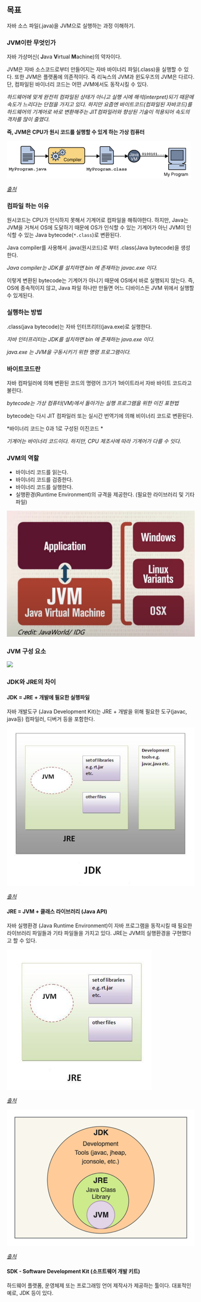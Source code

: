 ## 목표

자바 소스 파일(.java)을 JVM으로 실행하는 과정 이해하기.



### JVM이란 무엇인가

자바 가상머신( **J**ava **V**irtual **M**achine)의 약자이다.

JVM은 자바 소스코드로부터 만들어지는 자바 바이너리 파일(.class)을 실행할 수 있다. 또한 JVM은 플랫폼에 의존적이다. 즉 리눅스의 JVM과 윈도우즈의 JVM은 다르다. 단, 컴파일된 바이너리 코드는 어떤 JVM에서도 동작시킬 수 있다.

*하드웨어에 맞게 완전히 컴파일된 상태가 아니고 실행 시에 해석(interpret)되기 때문에 속도가 느리다는 단점을 가지고 있다. 하지만 요즘엔 바이트코드(컴파일된 자바코드)를 하드웨어의 기계어로 바로 변환해주는 JIT컴파일러와 향상된 기술이 적용되어 속도의 격차를 많이 줄였다.*



**즉, JVM은 CPU가 원시 코드를 실행할 수 있게 하는 가상 컴퓨터**

![img](../images/img.png)

*[출처](https://doozi0316.tistory.com/entry/1%EC%A3%BC%EC%B0%A8-JVM%EC%9D%80-%EB%AC%B4%EC%97%87%EC%9D%B4%EB%A9%B0-%EC%9E%90%EB%B0%94-%EC%BD%94%EB%93%9C%EB%8A%94-%EC%96%B4%EB%96%BB%EA%B2%8C-%EC%8B%A4%ED%96%89%ED%95%98%EB%8A%94-%EA%B2%83%EC%9D%B8%EA%B0%80)*



### 컴파일 하는 이유 

원시코드는 CPU가 인식하지 못해서 기계어로 컴파일을 해줘야한다.
하지만, Java는 JVM을 거쳐서 OS에 도달하기 때문에 OS가 인식할 수 있는 기계어가 아닌 JVM이 인식할 수 있는 Java bytecode(`*.class`)로 변환된다.

Java compiler를 사용해서 .java(원시코드)로 부터 .class(Java bytecode)을 생성한다. 

*Java compiler는 JDK를 설치하면 bin 에 존재하는 javac.exe 이다.*



이렇게 변환된 bytecode는 기계어가 아니기 때문에 OS에서 바로 실행되지 않는다. 
즉, OS에 종속적이지 않고, Java 파일 하나만 만들면 어느 디바이스든 JVM 위에서 실행할 수 있게된다.



### 실행하는 방법

.class(java bytecode)는 자바 인터프리터(java.exe)로 실행한다.

*자바 인터프리터는 JDK를 설치하면 bin 에 존재하는 java.exe 이다.*

*java.exe 는 JVM을 구동시키기 위한 명령 프로그램이다.*



### 바이트코드란

자바 컴파일러에 의해 변환된 코드의 명령어 크기가 1바이트라서 자바 바이트 코드라고 불린다.

*bytecode는 가상 컴퓨터(VM)에서 돌아가는 실행 프로그램을 위한 이진 표현법*

bytecode는 다시 JIT 컴파일러 또는 실시간 번역기에 의해 비이너리 코드로 변환된다.

*바이너리 코드는 0과 1로 구성된 이진코드 *

*기계어는 바이너리 코드이다. 하지만, CPU 제조사에 따라 기계어가 다를 수 잇다.*



### JVM의 역할

- 바이너리 코드를 읽는다.
- 바이너리 코드를 검증한다.
- 바이너리 코드를 실행한다.
- 실행환경(Runtime Environment)의 규격을 제공한다. (필요한 라이브러리 및 기타파일)

![image-20230322160557590](../images/image-20230322160557590.png)



### JVM 구성 요소

![](https://img1.daumcdn.net/thumb/R1280x0/?scode=mtistory2&fname=https%3A%2F%2Fblog.kakaocdn.net%2Fdn%2FtclVx%2Fbtq4Xfml6Dy%2Fnzb5xxlGG1fr5iBGUMv77K%2Fimg.png)



### JDK와 JRE의 차이

#### JDK = JRE + 개발에 필요한 실행파일

자바 개발도구 (Java Development Kit)는 JRE + 개발을 위해 필요한 도구(javac, java등) 컴파일러, 디버거 등을 포함한다.

![jdk](../images/jdk.jpg)

*[출처](https://wikidocs.net/257)*



#### JRE = JVM + 클래스 라이브러리 (Java API)

자바 실행환경 (Java Runtime Environment)이 자바 프로그램을 동작시킬 때 필요한 라이브러리 파일들과 기타 파일들을 가지고 있다. JRE는 JVM의 실행환경을 구현했다고 할 수 있다.

![jdk](../images/jre.jpg)

*[출처](https://wikidocs.net/257)*



![jdk](../images/jdk-jvm.png)

*[출처](https://www.boardinfinity.com/blog/understanding-the-difference-between-jdk-jre-and-jvm/)*



#### SDK - Software Development Kit (소프트웨어 개발 키트)

하드웨어 플랫폼, 운영체제 또는 프로그래밍 언어 제작사가 제공하는 툴이다.
대표적인 예로, JDK 등이 있다.

